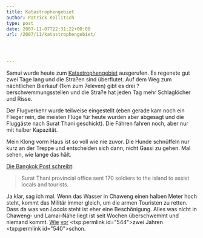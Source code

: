 ```yaml
---
title: Katastrophengebiet
author: Patrick Kollitsch
type: post
date: 2007-11-07T22:31:22+00:00
url: /2007/11/katastrophengebiet/




---
```

Samui wurde heute zum [Katastrophengebiet][1] ausgerufen. Es regenete gut zwei Tage lang und die Stra?en sind überflutet. Auf dem Weg zum nächtlichen Bierkauf (1km zum 7eleven) gibt es drei ?berschwemmungsstellen und die Stra?e hat jeden Tag mehr Schlaglöcher und Risse.

Der Flugverkehr wurde teilweise eingestellt (eben gerade kam noch ein Flieger rein, die meisten Flüge für heute wurden aber abgesagt und die Fluggäste nach Surat Thani geschickt). Die Fähren fahren noch, aber nur mit halber Kapazität.

Mein Klong vorm Haus ist so voll wie nie zuvor. Die Hunde schnüffeln nur kurz an der Treppe und entscheiden sich dann, nicht Gassi zu gehen. Mal sehen, wie lange das hält.

[Die Bangkok Post schreibt][1]:

> Surat Thani provincial office sent 170 soldiers to the island to assist locals and tourists.

Ja klar, sag ich mal. Wenn das Wasser in Chaweng einen halben Meter hoch steht, kommt das Militär immer gleich, um die armen Touristen zu retten. Dass da was von _Locals_ steht ist eher eine Beschönigung. Alles was nicht in Chaweng- und Lamai-Nähe liegt ist seit Wochen überschwemmt und niemand kommt. <a href="550">Wie</a> <a href="547">vor</a> <txp:permlink id="544">zwei Jahren</a> <txp:permlink id="540">schon</a>.

 [1]: http://www.bangkokpost.com/topstories/topstories.php?id=123406